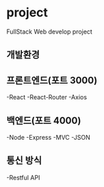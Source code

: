 # project
FullStack Web develop project


<!--##이 두개면 다음 단락으로 구분할수 있음-->
## 개발환경


## 프론트엔드(포트 3000)
-React
-React-Router
-Axios



## 백엔드(포트 4000)
-Node
-Express
-MVC
-JSON



## 통신 방식
-Restful API



